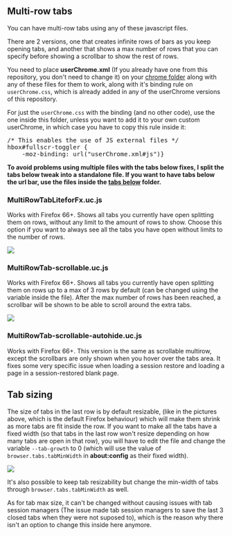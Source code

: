 <h2>Multi-row tabs</h2>
<p>You can have multi-row tabs using any of these javascript files.</p>
<p>There are 2 versions, one that creates infinite rows of bars as you keep opening tabs, and another that shows a max number of rows that you can specify before showing a scrollbar to show the rest of rows.</p>

<p>You need to place <b>userChrome.xml</b> (If you already have one from this repository, you don't need to change it) on your <a href="https://github.com/Izheil/Quantum-Nox-Firefox-Dark-Full-Theme/tree/master/Multirow%20and%20other%20functions#the-chrome-folder">chrome folder</a> along with any of these files for them to work, along with it's binding rule on <code>userChrome.css</code>, which is already added in any of the userChrome versions of this repository.</p>
<p>For just the <code>userChrome.css</code> with the binding (and no other code), use the one inside this folder, unless you want to add it to your own custom userChrome, in which case you have to copy this rule inside it:</p>

<pre>
/* This enables the use of JS external files */
hbox#fullscr-toggler {
    -moz-binding: url("userChrome.xml#js")}
</pre>

<b>To avoid problems using multiple files with the tabs below fixes, I split the tabs below tweak into a standalone file. If you want to have tabs below the url bar, use the files inside the <a href="https://github.com/Izheil/Quantum-Nox-Firefox-Dark-Full-Theme/tree/master/Multirow%20and%20other%20functions/Tabs%20below">tabs below</a> folder.</b>

<h3>MultiRowTabLiteforFx.uc.js</h3>
<p>Works with Firefox 66+. Shows all tabs you currently have open splitting them on rows, without any limit to the amount of rows to show. Choose this option if you want to always see all the tabs you have open without limits to the number of rows.</p>
<img src="https://i.imgur.com/GWSgqD9.png">

<h3>MultiRowTab-scrollable.uc.js</h3>
<p>Works with Firefox 66+. Shows all tabs you currently have open splitting them on rows up to a max of 3 rows by default (can be changed using the variable inside the file). After the max number of rows has been reached, a scrollbar will be shown to be able to scroll around the extra tabs.</p>
<img src="https://i.imgur.com/qqQn4Ky.png">

<h3>MultiRowTab-scrollable-autohide.uc.js</h3>
<p>Works with Firefox 66+. This version is the same as scrollable multirow, except the scrollbars are only shown when you hover over the tabs area. It fixes some very specific issue when loading a session restore and loading a page in a session-restored blank page.</p>

<h2>Tab sizing</h2>
<p>The size of tabs in the last row is by default resizable, (like in the pictures above, which is the default Firefox behaviour) which will make them shrink as more tabs are fit inside the row. If you want to make all the tabs have a fixed width (so that tabs in the last row won't resize depending on how many tabs are open in that row), you will have to edit the file and change the variable <code>--tab-growth</code> to 0 (which will use the value of <code>browser.tabs.tabMinWidth</code> in <b>about:config</b> as their fixed width).</p>
<img src="https://i.imgur.com/twzsQ6V.png">

<p>It's also possible to keep tab resizability but change the min-width of tabs through <code>browser.tabs.tabMinWidth</code> as well.</p>
<p>As for tab max size, it can't be changed without causing issues with tab session managers (The issue made tab session managers to save the last 3 closed tabs when they were not suposed to), which is the reason why there isn't an option to change this inside here anymore.</p>
